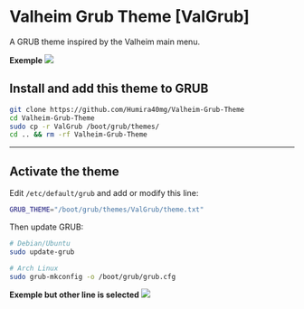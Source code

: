 # Valheim Grub Theme [ValGrub]

A GRUB theme inspired by the Valheim main menu.

**Exemple**
![](resources/Exemple1.png)

## Install and add this theme to GRUB

```bash
git clone https://github.com/Humira40mg/Valheim-Grub-Theme
cd Valheim-Grub-Theme
sudo cp -r ValGrub /boot/grub/themes/
cd .. && rm -rf Valheim-Grub-Theme
```

---

## Activate the theme

Edit `/etc/default/grub` and add or modify this line:

```bash
GRUB_THEME="/boot/grub/themes/ValGrub/theme.txt"
```

Then update GRUB:

```bash
# Debian/Ubuntu
sudo update-grub

# Arch Linux
sudo grub-mkconfig -o /boot/grub/grub.cfg
```

**Exemple but other line is selected**
![](resources/Exemple2.png)